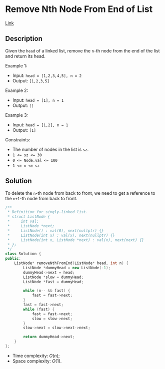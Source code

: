 # Remove Nth Node From End of List

[Link](https://leetcode.com/problems/remove-nth-node-from-end-of-list/description/)

## Description

Given the `head` of a linked list, remove the `n`-th node from the end of the list and return its head.

Example 1:

- Input: `head = [1,2,3,4,5], n = 2`
- Output: `[1,2,3,5]`

Example 2:

- Input: `head = [1], n = 1`
- Output: `[]`

Example 3:

- Input: `head = [1,2], n = 1`
- Output: `[1]`

Constraints:

- The number of nodes in the list is `sz`.
- `1 <= sz <= 30`
- `0 <= Node.val <= 100`
- `1 <= n <= sz`

## Solution

To delete the `n`-th node from back to front, we need to get a reference to the `n+1`-th node from back to front.

```C++
/**
 * Definition for singly-linked list.
 * struct ListNode {
 *     int val;
 *     ListNode *next;
 *     ListNode() : val(0), next(nullptr) {}
 *     ListNode(int x) : val(x), next(nullptr) {}
 *     ListNode(int x, ListNode *next) : val(x), next(next) {}
 * };
 */
class Solution {
public:
    ListNode* removeNthFromEnd(ListNode* head, int n) {
        ListNode *dummyHead = new ListNode(-1);
        dummyHead->next = head;
        ListNode *slow = dummyHead;
        ListNode *fast = dummyHead;

        while (n-- && fast) {
            fast = fast->next;
        }
        fast = fast->next;
        while (fast) {
            fast = fast->next;
            slow = slow->next;
        }
        slow->next = slow->next->next;

        return dummyHead->next;
    }
};
```

- Time complexity: $O(n)$;
- Space complexity: $O(1)$.
